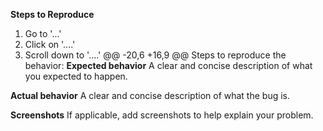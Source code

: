 **Steps to Reproduce**
 1. Go to '...'
 2. Click on '....'
 3. Scroll down to '....'
 @@ -20,6 +16,9 @@ Steps to reproduce the behavior:
 **Expected behavior**
 A clear and concise description of what you expected to happen.

 **Actual behavior**
 A clear and concise description of what the bug is.

 **Screenshots**
 If applicable, add screenshots to help explain your problem.
